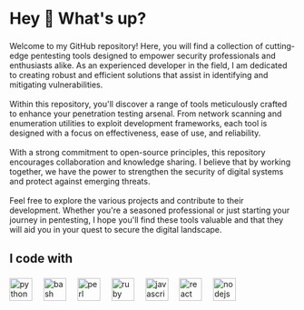<h1 align="left">Hey 👋 What's up?</h1>

###

<p align="left">Welcome to my GitHub repository! Here, you will find a collection of cutting-edge pentesting tools designed to empower security professionals and enthusiasts alike. As an experienced developer in the field, I am dedicated to creating robust and efficient solutions that assist in identifying and mitigating vulnerabilities.<br><br>Within this repository, you'll discover a range of tools meticulously crafted to enhance your penetration testing arsenal. From network scanning and enumeration utilities to exploit development frameworks, each tool is designed with a focus on effectiveness, ease of use, and reliability.<br><br>With a strong commitment to open-source principles, this repository encourages collaboration and knowledge sharing. I believe that by working together, we have the power to strengthen the security of digital systems and protect against emerging threats.<br><br>Feel free to explore the various projects and contribute to their development. Whether you're a seasoned professional or just starting your journey in pentesting, I hope you'll find these tools valuable and that they will aid you in your quest to secure the digital landscape.</p>

###

<h2 align="left">I code with</h2>

###

<div align="left">
  <img src="https://cdn.jsdelivr.net/gh/devicons/devicon/icons/python/python-original.svg" height="40" alt="python logo"  />
  <img width="12" />
  <img src="https://cdn.jsdelivr.net/gh/devicons/devicon/icons/bash/bash-original.svg" height="40" alt="bash logo"  />
  <img width="12" />
  <img src="https://cdn.jsdelivr.net/gh/devicons/devicon/icons/perl/perl-original.svg" height="40" alt="perl logo"  />
  <img width="12" />
  <img src="https://cdn.jsdelivr.net/gh/devicons/devicon/icons/ruby/ruby-original.svg" height="40" alt="ruby logo"  />
  <img width="12" />
  <img src="https://cdn.jsdelivr.net/gh/devicons/devicon/icons/javascript/javascript-original.svg" height="40" alt="javascript logo"  />
  <img width="12" />
  <img src="https://cdn.jsdelivr.net/gh/devicons/devicon/icons/react/react-original.svg" height="40" alt="react logo"  />
  <img width="12" />
  <img src="https://cdn.jsdelivr.net/gh/devicons/devicon/icons/nodejs/nodejs-original.svg" height="40" alt="nodejs logo"  />
</div>

###
